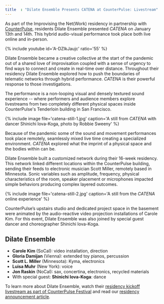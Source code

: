 ```yaml
---
title  : "Dilate Ensemble Presents CATENA at CounterPulse: Livestream"
---
```

As part of the Improvising the Net(Work) residency in partnership with [CounterPulse](https://counterpulse.org/), residents Dilate Ensemble presented *CATENA* on January 13th and 14th. This hybrid audio-visual performance took place both live online and in-person.

{% include youtube id='A-DZIkJaujc'
   ratio='55' %}

Dilate Ensemble became a creative collective at the start of the pandemic out of a shared love of improvisation coupled with a sense of urgency to find ways to connect and create in real-time over distance.<!--excerpt-ends--> Throughout their residency Dilate Ensemble explored how to push the boundaries of telematic networks through hybrid performance. *CATENA* is their powerful response to those investigations.

The performance is a non-looping visual and densely textured sound experience -- where performers and audience members explore livestreams from two completely different physical spaces inside CounterPulse's Tenderloin building in San Francisco.

{% include image file='catena-still-1.jpg'
   caption='A still from *CATENA* with dancer Shinichi Iova-Koga, photo by Robbie Sweeny' %}

Because of the pandemic some of the sound and movement performances took place remotely, seamlessly mixed live time creating a specialized environment. *CATENA* explored what the imprint of a physical space and the bodies within can be.

Dilate Ensemble built a customized network during their 16-week residency. This network linked different locations within the CounterPulse building, sending their feeds to electronic musician Scott Miller, remotely based in Minnesota. Sonic variables such as amplitude, frequency, physical characteristics of the room, speaker placement or microphones impacted simple behaviors producing complex layered outcomes.

{% include image file='catena-still-2.jpg'
   caption='A still from the *CATENA* online experience' %}

CounterPulse’s upstairs studio and dedicated project space in the basement were animated by the audio-reactive video projection installations of Carole Kim. For this event, Dilate Ensemble was also joined by special guest dancer and choreographer Shinichi Iova-Koga.

## Dilate Ensemble

- **Carole Kim** (SoCal): video installation, direction
- **Gloria Damijan** (Vienna): extended toy pianos, percussion
- **Scott L. Miller** (Minnesota): Kyma, electronics
- **Luisa Muhr** (New York): voice
- **Jon Raskin** (NoCal): sax, concertina, electronics, recycled materials 
- With special guest: **Shinichi Iova-Koga**: dance

To learn more about Dilate Ensemble, watch their [residency kickoff livestream as part of CounterPulse Festival](/blog/network-improvisation-projects-counterpulse-festival/) and read our [residency announcement article](/blog/h0t-club-dilate-ensemble-counterpulse-residencies/).